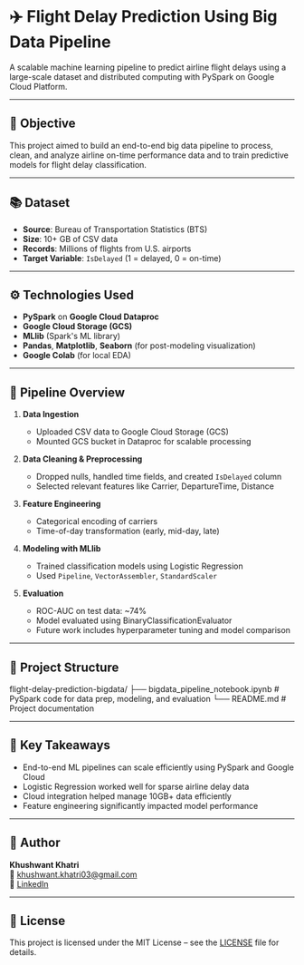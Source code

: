 # ✈️ Flight Delay Prediction Using Big Data Pipeline

A scalable machine learning pipeline to predict airline flight delays using a large-scale dataset and distributed computing with PySpark on Google Cloud Platform.

---

## 🎯 Objective

This project aimed to build an end-to-end big data pipeline to process, clean, and analyze airline on-time performance data and to train predictive models for flight delay classification.

---

## 📚 Dataset

- **Source**: Bureau of Transportation Statistics (BTS)
- **Size**: 10+ GB of CSV data
- **Records**: Millions of flights from U.S. airports
- **Target Variable**: `IsDelayed` (1 = delayed, 0 = on-time)

---

## ⚙️ Technologies Used

- **PySpark** on **Google Cloud Dataproc**
- **Google Cloud Storage (GCS)**
- **MLlib** (Spark's ML library)
- **Pandas**, **Matplotlib**, **Seaborn** (for post-modeling visualization)
- **Google Colab** (for local EDA)

---

## 🔄 Pipeline Overview

1. **Data Ingestion**  
   - Uploaded CSV data to Google Cloud Storage (GCS)
   - Mounted GCS bucket in Dataproc for scalable processing

2. **Data Cleaning & Preprocessing**  
   - Dropped nulls, handled time fields, and created `IsDelayed` column
   - Selected relevant features like Carrier, DepartureTime, Distance

3. **Feature Engineering**  
   - Categorical encoding of carriers
   - Time-of-day transformation (early, mid-day, late)

4. **Modeling with MLlib**  
   - Trained classification models using Logistic Regression
   - Used `Pipeline`, `VectorAssembler`, `StandardScaler`

5. **Evaluation**  
   - ROC-AUC on test data: ~74%  
   - Model evaluated using BinaryClassificationEvaluator  
   - Future work includes hyperparameter tuning and model comparison

---

## 📁 Project Structure

flight-delay-prediction-bigdata/
├── bigdata_pipeline_notebook.ipynb # PySpark code for data prep, modeling, and evaluation
└── README.md # Project documentation

---

## 📌 Key Takeaways

- End-to-end ML pipelines can scale efficiently using PySpark and Google Cloud
- Logistic Regression worked well for sparse airline delay data
- Cloud integration helped manage 10GB+ data efficiently
- Feature engineering significantly impacted model performance

---

## 👤 Author

**Khushwant Khatri**  
📧 khushwant.khatri03@gmail.com  
🔗 [LinkedIn](https://www.linkedin.com/in/khushwantkhatri)

---

## 📜 License

This project is licensed under the MIT License – see the [LICENSE](LICENSE) file for details.
